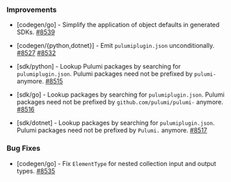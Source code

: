 ### Improvements

- [codegen/go] - Simplify the application of object defaults in generated SDKs.
  [#8539](https://github.com/pulumi/pulumi/pull/8539)

- [codegen/{python,dotnet}] - Emit `pulumiplugin.json` unconditionally.
  [#8527](https://github.com/pulumi/pulumi/pull/8527)
  [#8532](https://github.com/pulumi/pulumi/pull/8532)

- [sdk/python] - Lookup Pulumi packages by searching for `pulumiplugin.json`.
  Pulumi packages need not be prefixed by `pulumi-` anymore.
  [#8515](https://github.com/pulumi/pulumi/pull/8515)

- [sdk/go] - Lookup packages by searching for `pulumiplugin.json`.
  Pulumi packages need not be prefixed by `github.com/pulumi/pulumi-` anymore.
  [#8516](https://github.com/pulumi/pulumi/pull/8516)

- [sdk/dotnet] - Lookup packages by searching for `pulumiplugin.json`.
  Pulumi packages need not be prefixed by `Pulumi.` anymore.
  [#8517](https://github.com/pulumi/pulumi/pull/8517)

### Bug Fixes

- [codegen/go] - Fix `ElementType` for nested collection input and output types.
  [#8535](https://github.com/pulumi/pulumi/pull/8535)

